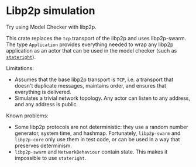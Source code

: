 # Libp2p simulation

Try using Model Checker with libp2p.

This crate replaces the `tcp` transport of the libp2p and uses libp2p-swarm. The type `Application` provides everything needed to wrap any libp2p application as an actor that can be used in the model checker (such as [`stateright`](https://github.com/stateright/stateright)).

Limitations:

* Assumes that the base libp2p transport is `TCP`, i.e. a transport that doesn't duplicate messages, maintains order, and ensures that everything is delivered.
* Simulates a trivial network topology. Any actor can listen to any address, and any address is public.

Known problems: 

* Some libp2p protocols are not deterministic: they use a random number generator, system time, and hashmap. Fortunately, `libp2p-swarm` and `libp2p-core` only use them in test code, or can be used in a way that preserves determinism.
* `libp2p-swarm` and `NetworkBehaviour` contain state. This makes it impossible to use `stateright`.
